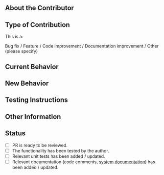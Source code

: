 <!--
Before you open a PR, be sure to read our Contribution guidelines:
https://sofie-automation.github.io/sofie-core//docs/for-developers/contribution-guidelines
-->

## About the Contributor

<!--
Tell us who / which organization you are representing, and how the Sofie team will be able to contact you.
Example: "This pull request is posted on behalf of the NRK."
-->

## Type of Contribution

This is a:

<!-- (pick one) -->

Bug fix / Feature / Code improvement / Documentation improvement / Other (please specify)

## Current Behavior

<!--
Please describe how things worked before this PR.
If it's a bug fixe: Describe the bug (what was happening?)
-->

## New Behavior

<!--
What is the new behavior?
-->

## Testing Instructions

<!--
Please provide some instructions and other information for how to verify that the feature works.
Examples:
* "Do a Take for a part that contains an adlib, verify that the adlib plays out."
* "Open the Switchboard panel and toggle a route, verify that the route toggles in the GUI."
* "This feature also affects 'feature X', so that needs to be tested for regressions as well."
-->

## Other Information

<!-- The more information you can provide, the easier the pull request will be to merge -->

## Status

<!--
Before you open the PR, make sure the items below are done.
If they're not, please open the PR as a Draft.
-->

- [ ] PR is ready to be reviewed.
- [ ] The functionality has been tested by the author.
- [ ] Relevant unit tests has been added / updated.
- [ ] Relevant documentation (code comments, [system documentation](https://sofie-automation.github.io/sofie-core//)) has been added / updated.
